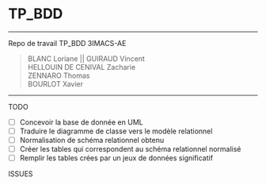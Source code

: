 # TP_BDD
***
Repo de travail TP_BDD 3IMACS-AE
> BLANC Loriane || GUIRAUD Vincent <br>
> HELLOUIN DE CENIVAL Zacharie <br>
> ZENNARO Thomas <br>
> BOURLOT Xavier

***
TODO  
- [ ] Concevoir la  base de donnée en UML  
- [ ] Traduire le diagramme de classe vers le modèle relationnel  
- [ ] Normalisation de schéma relationnel obtenu  
- [ ] Créer les tables qui correspondent au schéma relationnel normalisé  
- [ ] Remplir les tables crées par un jeux de données significatif  

ISSUES
